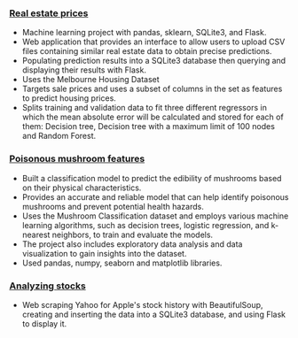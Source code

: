 ### [Real estate prices](https://github.com/Apl223/College_and-Machine-Learning-projects/tree/main/RealEstatePrices)
* Machine learning project with pandas, sklearn, SQLite3, and Flask.
* Web application that provides an interface to allow users to upload CSV files containing similar real estate data to obtain precise predictions.
* Populating prediction results into a SQLite3 database then querying and displaying their results with Flask.
* Uses the Melbourne Housing Dataset
* Targets sale prices and uses a subset of columns in the set as features to predict housing prices. 
* Splits training and validation data to fit three different regressors in which the mean absolute error will be calculated and stored for each of them: Decision tree, Decision tree with a maximum limit of 100 nodes and Random Forest.

### [Poisonous mushroom features](https://github.com/Apl223/College_and-Machine-Learning-projects/tree/main/Mushrooms)
* Built a classification model to predict the edibility of mushrooms based on their physical characteristics. 
* Provides an accurate and reliable model that can help identify poisonous mushrooms and prevent potential health hazards. 
* Uses the Mushroom Classification dataset and employs various machine learning algorithms, such as decision trees, logistic regression, and k-nearest neighbors, to   train and evaluate the models. 
* The project also includes exploratory data analysis and data visualization to gain insights into the dataset. 
* Used pandas, numpy, seaborn and matplotlib libraries.

### [Analyzing stocks](https://github.com/Apl223/College_and-Machine-Learning-projects/tree/main/AnalyzingStocks-main)
* Web scraping Yahoo for Apple's stock history with BeautifulSoup, creating and inserting the data into a SQLite3 database, and using Flask to display it.

